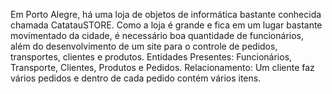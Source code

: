 Em Porto Alegre, há uma loja de objetos de informática bastante conhecida chamada CatatauSTORE. Como a loja é grande e fica em um lugar bastante movimentado da cidade, é necessário boa quantidade de funcionários, além do desenvolvimento de um site para o controle de pedidos, transportes, clientes e produtos. 
Entidades Presentes:
Funcionários, Transporte, Clientes, Produtos e Pedidos.
Relacionamento:
Um cliente faz vários pedidos e dentro de cada pedido contém vários itens.
